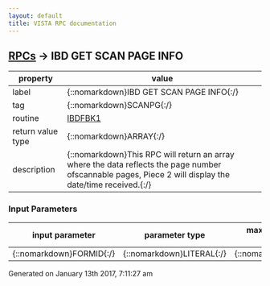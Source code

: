 ```yaml
---
layout: default
title: VISTA RPC documentation
---
```




## [RPCs](TableOfContent.md) &#8594; IBD GET SCAN PAGE INFO 

 property | value 
--- | --- 
 label | {::nomarkdown}IBD GET SCAN PAGE INFO{:/}
 tag | {::nomarkdown}SCANPG{:/}
 routine | [IBDFBK1](http://code.osehra.org/dox/Routine_IBDFBK1_source.html)
 return value type | {::nomarkdown}ARRAY{:/}
 description | {::nomarkdown}This RPC will return an array where the data reflects the page number ofscannable pages, Piece 2 will display the date/time received.{:/}

### Input Parameters

| input parameter | parameter type | maximum data length | required | description | 
| --- | --- | --- | --- | --- | 
| {::nomarkdown}FORMID{:/} | {::nomarkdown}LITERAL{:/} | {::nomarkdown}30{:/} | {::nomarkdown}true{:/} |  | 




 Generated on January 13th 2017, 7:11:27 am